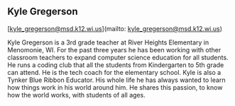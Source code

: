 ## Kyle Gregerson

[kyle_gregerson@msd.k12.wi.us](mailto: kyle_gregerson@msd.k12.wi.us)

Kyle Gregerson is a 3rd grade teacher at River Heights Elementary in Menomonie, WI. For the past three years he has been working with other classroom teachers to expand computer science education for all students. He runs a coding club that all the students from Kindergarten to 5th grade can attend. He is the tech coach for the elementary school. Kyle is also a Tynker Blue Ribbon Educator. His whole life he has always wanted to learn how things work in his world around him. He shares this passion, to know how the world works, with students of all ages.
